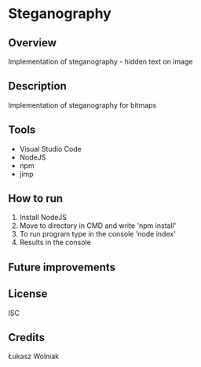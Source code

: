 # Steganography

## Overview 
Implementation of steganography - hidden text on image

## Description
Implementation of steganography for bitmaps

## Tools 
- Visual Studio Code
- NodeJS
- npm
- jimp

## How to run
1. Install NodeJS
2. Move to directory in CMD and write 'npm install'
3. To run program type in the console 'node index'
4. Results in the console

## Future improvements

## License 
ISC

## Credits
Łukasz Wolniak
